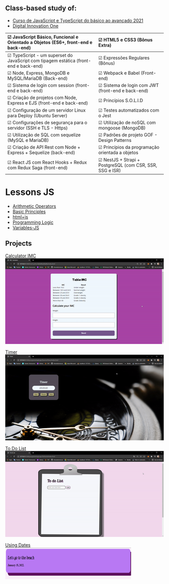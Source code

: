 
## Class-based study of:
- <a href="https://www.udemy.com/course/curso-de-javascript-moderno-do-basico-ao-avancado/" target="_blank"> Curso de JavaScript e TypeScript do básico ao avançado 2021 </a>
- <a href="https://web.dio.me/home" target="_blank"> Digital Innovation One </a>

☑ JavaScript Básico, Funcional e Orientado a Objetos (ES6+, front-end e back-end) | ☑ HTML5 e CSS3 (Bônus Extra)</br>
:---|:---
☑ TypeScript - um superset do JavaScript com tipagem estática (front-end e back-end) | ☑ Expressões Regulares (Bônus)</br>
☑ Node, Express, MongoDB e MySQL/MariaDB (Back-end)  | ☑ Webpack e Babel (Front-end)</br>
☑ Sistema de login com session (front-end e back-end)  | ☑ Sistema de login com JWT (front-end e back-end)</br>
☑ Criação de projetos com Node, Express e EJS (front-end e back-end)| ☑ Princípios S.O.L.I.D</br>
☑ Configuração de um servidor Linux para Deploy (Ubuntu Server) | ☑ Testes automatizados com o Jest</br>
☑ Configurações de segurança para o servidor (SSH e TLS - Https) | ☑ Utilização de noSQL com mongoose (MongoDB)</br>
☑ Utilização de SQL com sequelize (MySQL e MariaDB)</br> | ☑ Padrões de projeto GOF - Design Patterns </br>
☑ Criação de API Rest com Node + Express + Sequelize (back-end) | ☑ Princípios da programação orientada a objetos</br>
☑ React JS com React Hooks + Redux com Redux Saga (front-end) | ☑ NestJS + Strapi + PostgreSQL (com CSR, SSR, SSG e ISR)</br>


# Lessons JS
- <a href="https://github.com/AmandaLimaLuiz/AulasJS/tree/main/arithmeticOperators" target="_blank"> Arithmetic Operators </a>
- <a href="https://github.com/AmandaLimaLuiz/AulasJS/tree/main/basicPrinciples" target="_blank">Basic Principles</a>
- <a href="https://github.com/AmandaLimaLuiz/AulasJS/tree/main/html%2Bjs" target="_blank">html+js</a>
- <a href="https://github.com/AmandaLimaLuiz/AulasJS/tree/main/programmingLogic" target="_blank">Programming Logic</a>
- <a href="https://github.com/AmandaLimaLuiz/AulasJS/tree/main/variables-JS" target="_blank">Variables-JS</a>

## Projects
<a href="https://github.com/AmandaLimaLuiz/AulasJS/tree/main/html%2Bjs/assets" target="_blank"> Calculator IMC </a> </br>
![imc.gif](https://github.com/AmandaLimaLuiz/AulasJS/blob/main/programmingLogic/ExerciceSwitchMadeByMe/imc.gif) </br> 

<a href="https://github.com/AmandaLimaLuiz/AulasJS/tree/main/programmingLogic/ExerciceTimer" target="_blank"> Timer </a> </br>
![timer.gif](https://github.com/AmandaLimaLuiz/AulasJS/blob/main/programmingLogic/ExerciceTimer/img/timer.gif) </br>

<a href="https://github.com/AmandaLimaLuiz/AulasJS/tree/main/programmingLogic/ToDoList" target="_blank"> To Do List </a> </br>
![toDoList.gif](https://github.com/AmandaLimaLuiz/AulasJS/blob/main/programmingLogic/ToDoList/img/toDo.gif) </br>

 <a href="https://github.com/AmandaLimaLuiz/AulasJS/tree/main/programmingLogic" target="_blank"> Using Dates </a> </br>
<img align="center" alt="img-calculator" height="100" width="400" src="https://github.com/AmandaLimaLuiz/AulasJS/blob/main/programmingLogic/ExerciceSwitchMadeByMe/data_1.png">
